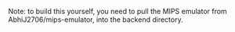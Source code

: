 Note: to build this yourself, you need to pull the MIPS emulator from AbhiJ2706/mips-emulator, into the backend directory.

